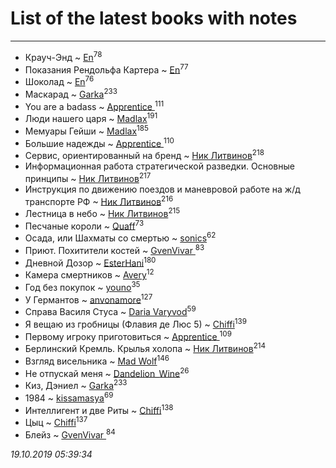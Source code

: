 # List of the latest books with notes
---

* Крауч-Энд ~ [En](users/333/333646551-vkontakte)<sup>78</sup>
* Показания Рендольфа Картера ~ [En](users/333/333646551-vkontakte)<sup>77</sup>
* Шоколад ~ [En](users/333/333646551-vkontakte)<sup>76</sup>
* Маскарад ~ [Garka](users/115/115753719718250012620-google)<sup>233</sup>
* You are a badass ~ [Apprentice ](users/528/52821952-vkontakte)<sup>111</sup>
* Люди нашего царя ~ [Madlax](users/158/158304782-vkontakte)<sup>191</sup>
* Мемуары Гейши ~ [Madlax](users/158/158304782-vkontakte)<sup>185</sup>
* Большие надежды ~ [Apprentice ](users/528/52821952-vkontakte)<sup>110</sup>
* Сервис, ориентированный на бренд ~ [Ник Литвинов](users/241/241974816-vkontakte)<sup>218</sup>
* Информационная работа стратегической разведки. Основные принципы ~ [Ник Литвинов](users/241/241974816-vkontakte)<sup>217</sup>
* Инструкция по движению поездов и маневровой работе на ж/д транспорте РФ ~ [Ник Литвинов](users/241/241974816-vkontakte)<sup>216</sup>
* Лестница в небо ~ [Ник Литвинов](users/241/241974816-vkontakte)<sup>215</sup>
* Песчаные короли ~ [Quaff](users/122/12267158-vkontakte)<sup>73</sup>
* Осада, или Шахматы со смертью ~ [sonics](users/588/5880221-vkontakte)<sup>62</sup>
* Приют. Похитители костей ~ [GvenVivar ](users/158/158266434925901-facebook)<sup>83</sup>
* Дневной Дозор ~ [EsterHani](users/305/30558181-vkontakte)<sup>180</sup>
* Камера смертников ~ [Avery](users/567/56734832-yandex)<sup>12</sup>
* Год без покупок ~ [youno](users/302/302928912-vkontakte)<sup>35</sup>
* У Германтов ~ [anvonamore](users/595/5957175-vkontakte)<sup>127</sup>
* Справа Василя Стуса ~ [Daria Varyvod](users/829/829893410524253-facebook)<sup>59</sup>
* Я вещаю из гробницы (Флавия де Люс 5) ~ [Chiffi](users/105/105831994080785626680-google)<sup>139</sup>
* Первому игроку приготовиться ~ [Apprentice ](users/528/52821952-vkontakte)<sup>109</sup>
* Берлинский Кремль. Крылья холопа ~ [Ник Литвинов](users/241/241974816-vkontakte)<sup>214</sup>
* Взгляд висельника ~ [Mad Wolf](users/947/94738840-vkontakte)<sup>146</sup>
* Не отпускай меня ~ [Dandelion_Wine](users/586/58602788-vkontakte)<sup>26</sup>
* Киз, Дэниел ~ [Garka](users/115/115753719718250012620-google)<sup>233</sup>
* 1984 ~ [kissamasya](users/684/68439978-vkontakte)<sup>69</sup>
* Интеллигент и две Риты ~ [Chiffi](users/105/105831994080785626680-google)<sup>138</sup>
* Цыц ~ [Chiffi](users/105/105831994080785626680-google)<sup>137</sup>
* Блейз ~ [GvenVivar ](users/158/158266434925901-facebook)<sup>84</sup>


_19.10.2019 05:39:34_
